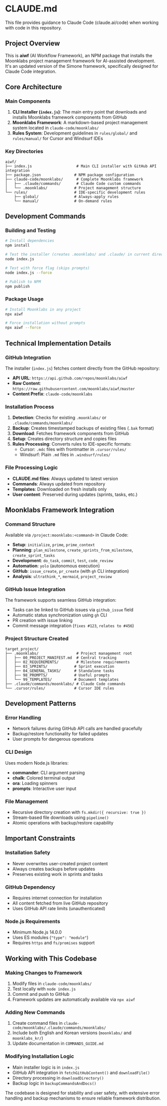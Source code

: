 # CLAUDE.md

This file provides guidance to Claude Code (claude.ai/code) when working with code in this repository.

## Project Overview

This is **aiwf** (AI Workflow Framework), an NPM package that installs the Moonklabs project management framework for AI-assisted development. It's an updated version of the Simone framework, specifically designed for Claude Code integration.

## Core Architecture

### Main Components

1. **CLI Installer (`index.js`)**: The main entry point that downloads and installs Moonklabs framework components from GitHub
2. **Moonklabs Framework**: A markdown-based project management system located in `claude-code/moonklabs/`
3. **Rules System**: Development guidelines in `rules/global/` and `rules/manual/` for Cursor and Windsurf IDEs

### Key Directories

```
aiwf/
├── index.js                    # Main CLI installer with GitHub API integration
├── package.json               # NPM package configuration
├── claude-code/moonklabs/      # Complete Moonklabs framework
│   ├── .claude/commands/       # Claude Code custom commands
│   └── .moonklabs/            # Project management structure
└── rules/                     # IDE-specific development rules
    ├── global/                # Always-apply rules
    └── manual/                # On-demand rules
```

## Development Commands

### Building and Testing
```bash
# Install dependencies
npm install

# Test the installer (creates .moonklabs/ and .claude/ in current directory)
node index.js

# Test with force flag (skips prompts)
node index.js --force

# Publish to NPM
npm publish
```

### Package Usage
```bash
# Install Moonklabs in any project
npx aiwf

# Force installation without prompts
npx aiwf --force
```

## Technical Implementation Details

### GitHub Integration
The installer (`index.js`) fetches content directly from the GitHub repository:
- **API URL**: `https://api.github.com/repos/moonklabs/aiwf`
- **Raw Content**: `https://raw.githubusercontent.com/moonklabs/aiwf/master`
- **Content Prefix**: `claude-code/moonklabs`

### Installation Process
1. **Detection**: Checks for existing `.moonklabs/` or `.claude/commands/moonklabs/` 
2. **Backup**: Creates timestamped backups of existing files (`.bak` format)
3. **Download**: Fetches framework components from GitHub
4. **Setup**: Creates directory structure and copies files
5. **Rules Processing**: Converts rules to IDE-specific formats:
   - Cursor: `.mdc` files with frontmatter in `.cursor/rules/`
   - Windsurf: Plain `.md` files in `.windsurf/rules/`

### File Processing Logic
- **CLAUDE.md files**: Always updated to latest version
- **Commands**: Always updated from repository
- **Templates**: Downloaded on fresh installs only
- **User content**: Preserved during updates (sprints, tasks, etc.)

## Moonklabs Framework Integration

### Command Structure
Available via `/project:moonklabs:<command>` in Claude Code:
- **Setup**: `initialize`, `prime`, `prime_context`
- **Planning**: `plan_milestone`, `create_sprints_from_milestone`, `create_sprint_tasks`
- **Development**: `do_task`, `commit`, `test`, `code_review`
- **Automation**: `yolo` (autonomous execution)
- **GitHub**: `issue_create`, `pr_create` (with `gh` CLI integration)
- **Analysis**: `ultrathink_*`, `mermaid`, `project_review`

### GitHub Issue Integration
The framework supports seamless GitHub integration:
- Tasks can be linked to GitHub issues via `github_issue` field
- Automatic status synchronization using `gh` CLI
- PR creation with issue linking
- Commit message integration (`fixes #123`, `relates to #456`)

### Project Structure Created
```
target_project/
├── .moonklabs/                 # Project management root
│   ├── 00_PROJECT_MANIFEST.md  # Central tracking
│   ├── 02_REQUIREMENTS/        # Milestone requirements
│   ├── 03_SPRINTS/            # Sprint execution
│   ├── 04_GENERAL_TASKS/      # Standalone tasks
│   ├── 98_PROMPTS/            # Useful prompts
│   └── 99_TEMPLATES/          # Document templates
├── .claude/commands/moonklabs/ # Claude Code commands
└── .cursor/rules/             # Cursor IDE rules
```

## Development Patterns

### Error Handling
- Network failures during GitHub API calls are handled gracefully
- Backup/restore functionality for failed updates
- User prompts for dangerous operations

### CLI Design
Uses modern Node.js libraries:
- **commander**: CLI argument parsing
- **chalk**: Colored terminal output  
- **ora**: Loading spinners
- **prompts**: Interactive user input

### File Management
- Recursive directory creation with `fs.mkdir({ recursive: true })`
- Stream-based file downloads using `pipeline()`
- Atomic operations with backup/restore capability

## Important Constraints

### Installation Safety
- Never overwrites user-created project content
- Always creates backups before updates
- Preserves existing work in sprints and tasks

### GitHub Dependency
- Requires internet connection for installation
- All content fetched from live GitHub repository
- Uses GitHub API rate limits (unauthenticated)

### Node.js Requirements
- Minimum Node.js 14.0.0
- Uses ES modules (`"type": "module"`)
- Requires `https` and `fs/promises` support

## Working with This Codebase

### Making Changes to Framework
1. Modify files in `claude-code/moonklabs/`
2. Test locally with `node index.js`
3. Commit and push to GitHub
4. Framework updates are automatically available via `npx aiwf`

### Adding New Commands
1. Create command files in `claude-code/moonklabs/.claude/commands/moonklabs/`
2. Include both English and Korean versions (`moonklabs/` and `moonklabs_kr/`)
3. Update documentation in `COMMANDS_GUIDE.md`

### Modifying Installation Logic
- Main installer logic is in `index.js`
- GitHub API integration in `fetchGitHubContent()` and `downloadFile()`
- Directory processing in `downloadDirectory()`
- Backup logic in `backupCommandsAndDocs()`

The codebase is designed for stability and user safety, with extensive error handling and backup mechanisms to ensure reliable framework distribution.
